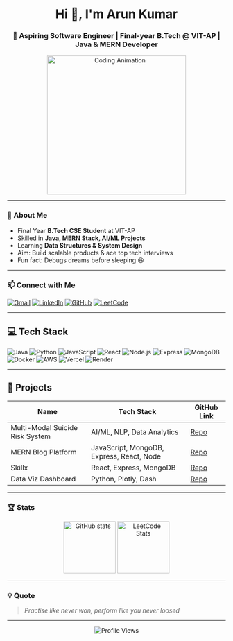 <!-- HEADER -->
<h1 align="center">Hi 👋, I'm Arun Kumar</h1>
<h3 align="center">🚀 Aspiring Software Engineer | Final-year B.Tech @ VIT-AP | Java & MERN Developer</h3>

<p align="center">
  <img src="https://media.giphy.com/media/qgQUggAC3Pfv687qPC/giphy.gif" width="320" alt="Coding Animation" />
</p>

---

### 🚀 About Me
- Final Year **B.Tech CSE Student** at VIT-AP
- Skilled in **Java, MERN Stack, AI/ML Projects**
- Learning **Data Structures & System Design**
- Aim: Build scalable products & ace top tech interviews
- Fun fact: Debugs dreams before sleeping 😆

---

### 📫 Connect with Me

[![Gmail](https://img.shields.io/badge/Gmail-D14836?style=for-the-badge&logo=gmail&logoColor=white)](mailto:arungiri2245@gmail.com)
[![LinkedIn](https://img.shields.io/badge/LinkedIn-0077B5?style=for-the-badge&logo=linkedin&logoColor=white)](https://linkedin.com/in/arun30)
[![GitHub](https://img.shields.io/badge/GitHub-181717?style=for-the-badge&logo=github&logoColor=white)](https://github.com/candy-arun)
[![LeetCode](https://img.shields.io/badge/LeetCode-FFA116?style=for-the-badge&logo=leetcode&logoColor=white)](https://leetcode.com/u/candy_arun/)

---

## 💻 Tech Stack

![Java](https://img.shields.io/badge/Java-ED8B00?style=for-the-badge&logo=java&logoColor=white)
![Python](https://img.shields.io/badge/Python-3776AB?style=for-the-badge&logo=python&logoColor=white)
![JavaScript](https://img.shields.io/badge/JavaScript-F7DF1E?style=for-the-badge&logo=javascript&logoColor=black)
![React](https://img.shields.io/badge/React-61DAFB?style=for-the-badge&logo=react&logoColor=black)
![Node.js](https://img.shields.io/badge/Node.js-339933?style=for-the-badge&logo=node.js&logoColor=white)
![Express](https://img.shields.io/badge/Express.js-404D59?style=for-the-badge)
![MongoDB](https://img.shields.io/badge/MongoDB-4EA94B?style=for-the-badge&logo=mongodb&logoColor=white)
![Docker](https://img.shields.io/badge/Docker-2496ED?style=for-the-badge&logo=docker&logoColor=white)
![AWS](https://img.shields.io/badge/AWS-232F3E?style=for-the-badge&logo=amazonaws&logoColor=white)
![Vercel](https://img.shields.io/badge/Vercel-000000?style=for-the-badge&logo=vercel&logoColor=white)
![Render](https://img.shields.io/badge/Render-46E3B7?style=for-the-badge&logo=render&logoColor=black)

---

## 📁 Projects

| Name                          | Tech Stack                        | GitHub Link                                |
|-------------------------------|---------------------------------|--------------------------------------------|
| Multi-Modal Suicide Risk System | AI/ML, NLP, Data Analytics       | [Repo](YOUR_REPO_LINK)                      |
| MERN Blog Platform             | JavaScript, MongoDB, Express, React, Node | [Repo](https://github.com/candy-arun/mern-blog.git)  |
| Skillx                        | React, Express, MongoDB          | [Repo](https://github.com/candy-arun/skillx.git)      |
| Data Viz Dashboard             | Python, Plotly, Dash             | [Repo](YOUR_REPO_LINK)                      |

---

### 🏆 Stats

<p align="center">
  <img src="https://github-readme-stats.vercel.app/api?username=candy-arun&show_icons=true&theme=tokyonight" alt="GitHub stats" height="120" />
  <img src="https://leetcard.jacoblin.cool/candy_arun?theme=dark&font=Karma&ext=contest" alt="LeetCode Stats" height="120" />
</p>

---

### 💡 Quote

> *Practise like never won, perform like you never loosed*

---

<p align="center">
  <img src="https://komarev.com/ghpvc/?username=candy-arun&label=Profile%20Views&color=blue&style=for-the-badge" alt="Profile Views" />
</p>
